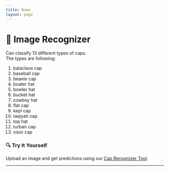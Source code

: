 ```yaml
---
title: Home
layout: page
---
```


<!-- 

This code is for gradio version: 5.44.1  
Project Space link in Hugging Face: https://huggingface.co/spaces/Hasan9519/Cap-Recognizer

 -->

# 🧢 Image Recognizer  
Can classify 13 different types of caps.  
The types are following:

1. balaclava cap  
2. baseball cap  
3. beanie cap  
4. boater hat  
5. bowler hat  
6. bucket hat  
7. cowboy hat  
8. flat cap  
9. kepi cap  
10. taqiyah cap  
11. top hat  
12. turban cap  
13. visor cap

 
### 🔍 Try It Yourself  
Upload an image and get predictions using our [Cap Recognizer Tool](./cap_recognizer.html).

---

 